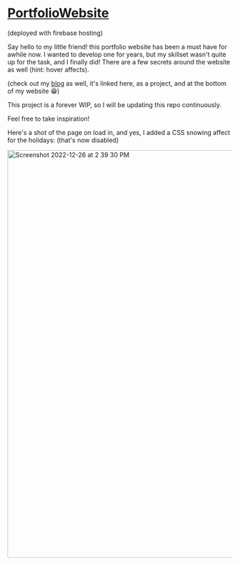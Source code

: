 # [PortfolioWebsite](https://itsmikestang.web.app/)

(deployed with firebase hosting)

Say hello to my little friend! this portfolio website has been a must have for awhile now. I wanted to develop one for years, but my skillset wasn't quite up for the task, and I finally did! There are a few secrets around the website as well (hint: hover affects).

(check out my [blog](https://itsmikestang.web.app/blogpage.html) as well, it's linked here, as a project, and at the bottom of my website 😁)

This project is a forever WIP, so I will be updating this repo continuously. 

Feel free to take inspiration!

Here's a shot of the page on load in, and yes, I added a CSS snowing affect for the holidays: (that's now disabled) 

<img width="913" alt="Screenshot 2022-12-26 at 2 39 30 PM" src="https://user-images.githubusercontent.com/104747065/209582065-5474654a-bdeb-4271-a541-40a7a5ea409f.png">
